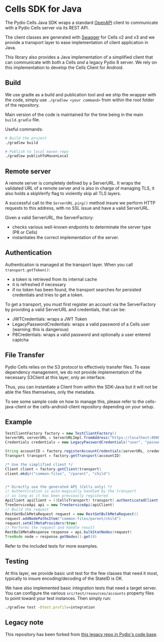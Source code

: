 # Cells SDK for Java

The Pydio Cells Java SDK wraps a standard [OpenAPI](https://www.openapis.org) client to communicate with a Pydio Cells server via its REST API.

The client classes are generated with [Swagger](https://swagger.io) for Cells v2 and v3 and we provide a transport layer to ease implementation of client application in Java.

This library also provides a Java implementation of a simplified client that can communicate with both a Cells _and_ a legacy Pydio 8 server. We rely on this implementation to develop the Cells Client for Android.

## Build

We use gradle as a build and publication tool and we ship the wrapper with the code, simply use `./gradlew <your command>` from within the root folder of the repository.

Main version of the code is maintained for the time being in the main `build.gradle` file.

Useful commands:

```sh
# Build the project
./gradlew build

# Publish to local maven repo
./gradlew publishToMavenLocal
```

## Remote server

A remote server is completely defined by a ServerURL. It wraps the validated URL of a remote server and is also in charge of managing TLS, it also holds a skipVerify flag to violently skip all TLS layers.

A successful call to the `ServerURL.ping()` method insure we perform HTTP requests to this address, with no SSL issue and have a valid ServerURL.

Given a valid ServerURL, the ServerFactory:

- checks various well-known endpoints to determinate the server type (P8 or Cells)
- instantiates the correct implementation of the server.

## Authentication

Authentication is managed at the transport layer. When you call `transport.getToken()`:

- a token is retrieved from its internal cache
- it is refreshed if necessary
- if no token has been found, the transport searches for persisted credentials and tries to get a token.

To get a transport, you must first register an account via the ServerFactory by providing a valid ServerURL and credentials, that can be:

- JWTCredentials: wraps a JWT Token
- LegacyPasswordCredentials: wraps a valid password of a Cells user (warning: this is dangerous)
- P8Credentials: wraps a valid password and optionally a user entered captcha

## File Transfer

Pydio Cells relies on the S3 protocol to effectively transfer files. To ease dependency management, we do not provide implementation of the necessary S3Client at this layer, only an interface.  

Thus, you can instantiate a Client from within the SDK-Java but it will not be able the files themselves, only the metadata.

To see some sample code on how to manage this, please refer to the cells-java-client or the cells-android-client repository depending on your setup.

## Example

```groovy
TestClientFactory factory = new TestClientFactory()
ServerURL serverURL = ServerURLImpl.fromAddress("https://localhost:8080", true)
Credentials credentials = new LegacyPasswordCredentials("user", "password")

String accountID = factory.registerAccountCredentials(serverURL, credentials)
Transport transport = factory.getTransport(accountID)

/* Use the simplified client */
Client client = factory.getClient(transport)
client.mkdir("common-files", "/parent", "child")


/* Directly use the generated API (Cells only) */
// Authentication is auto-magically handled by the transport 
// as long as it has been previously registered
ApiClient apiClient = ((CellsTransport) transport).authenticatedClient()
TreeServiceApi api = new TreeServiceApi(apiClient)
// Build the request
RestGetBulkMetaRequest request = new RestGetBulkMetaRequest()
request.addNodePathsItem("common-files/parent/child")
request.setAllMetaProviders(true)
// Performs the request and handle result
RestBulkMetaResponse response = api.bulkStatNodes(request)
TreeNode node = response.getNodes().get(0)
```

Refer to the included tests for more examples.

## Testing

At this layer, we provide basic unit test for the few classes that need it most, typically to insure encoding/decoding of the StateID is OK.

We have also implemented basic integration tests that need a target server.
You can configure the various `src/test/resources/accounts` property files to point toward your test instances. Then simply run:

```sh
./gradlew test -Dtest.profile=integration
```

## Legacy note

This repository has been forked from [this legacy repo in Pydio's code base](https://github.com/pydio/pydio-sdk-java-v2).
